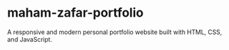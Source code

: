# maham-zafar-portfolio
A responsive and modern personal portfolio website built with HTML, CSS, and JavaScript.
